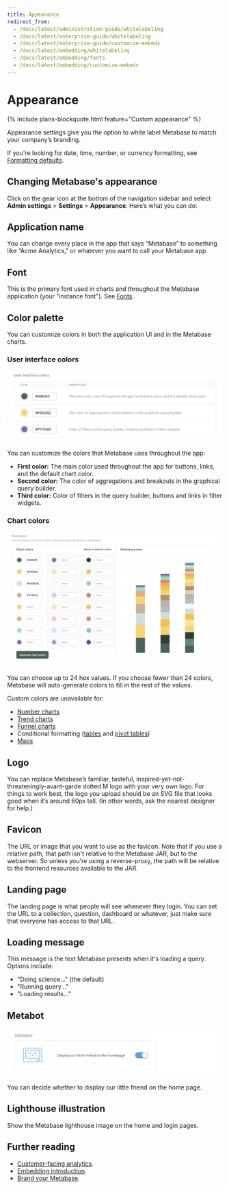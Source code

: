 ```yaml
---
title: Appearance
redirect_from:
  - /docs/latest/administration-guide/whitelabeling
  - /docs/latest/enterprise-guide/whitelabeling
  - /docs/latest/enterprise-guide/customize-embeds
  - /docs/latest/embedding/whitelabeling
  - /docs/latest/embedding/fonts
  - /docs/latest/embedding/customize-embeds
---
```


# Appearance

{% include plans-blockquote.html feature="Custom appearance" %}

Appearance settings give you the option to white label Metabase to match your company’s branding.

If you're looking for date, time, number, or currency formatting, see [Formatting defaults](../data-modeling/formatting.md).

## Changing Metabase's appearance

Click on the gear icon at the bottom of the navigation sidebar and select **Admin settings** > **Settings** > **Appearance**. Here’s what you can do:

## Application name

You can change every place in the app that says “Metabase” to something like “Acme Analytics,” or whatever you want to call your Metabase app.

## Font

This is the primary font used in charts and throughout the Metabase application (your "instance font"). See [Fonts](./fonts.md).

## Color palette

You can customize colors in both the application UI and in the Metabase charts.

### User interface colors

![User interface colors](./images/user-interface-colors.png)

You can customize the colors that Metabase uses throughout the app:

- **First color:** The main color used throughout the app for buttons, links, and the default chart color.
- **Second color:** The color of aggregations and breakouts in the graphical query builder.
- **Third color:** Color of filters in the query builder, buttons and links in filter widgets.

### Chart colors

![Chart colors](./images/chart-colors.png)

You can choose up to 24 hex values. If you choose fewer than 24 colors, Metabase will auto-generate colors to fill in the rest of the values.

Custom colors are unavailable for:

- [Number charts](../questions/sharing/visualizing-results.md#numbers)
- [Trend charts](../questions/sharing/visualizing-results.md#trends)
- [Funnel charts](../questions/sharing/visualizing-results.md#funnel-charts)
- Conditional formatting ([tables](../questions/sharing/visualizing-results.md#tables) and [pivot tables](../questions/sharing/visualizing-results.md#pivot-table))
- [Maps](../questions/sharing/visualizing-results.md#maps)

## Logo

You can replace Metabase’s familiar, tasteful, inspired-yet-not-threateningly-avant-garde dotted M logo with your very own logo. For things to work best, the logo you upload should be an SVG file that looks good when it’s around 60px tall. (In other words, ask the nearest designer for help.)

## Favicon

The URL or image that you want to use as the favicon. Note that if you use a relative path, that path isn't relative to the Metabase JAR, but to the webserver. So unless you're using a reverse-proxy, the path will be relative to the frontend resources available to the JAR.

## Landing page

The landing page is what people will see whenever they login. You can set the URL to a collection, question, dashboard or whatever, just make sure that everyone has access to that URL.

## Loading message

This message is the text Metabase presents when it's loading a query. Options include:

- "Doing science..." (the default)
- "Running query..."
- "Loading results..."

## Metabot

![Metabot toggle](./images/metabot.png)

You can decide whether to display our little friend on the home page.

## Lighthouse illustration

Show the Metabase lighthouse image on the home and login pages.

## Further reading

- [Customer-facing analytics](https://www.metabase.com/learn/customer-facing-analytics).
- [Embedding introduction](../embedding/start.md).
- [Brand your Metabase](https://www.metabase.com/learn/embedding/brand).
